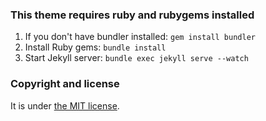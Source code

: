 ###  This theme requires ruby and rubygems installed
1. If you don't have bundler installed: `gem install bundler`
2. Install Ruby gems: `bundle install`
3. Start Jekyll server: `bundle exec jekyll serve --watch`

### Copyright and license

It is under [the MIT license](/LICENSE).
